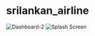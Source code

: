 # srilankan_airline
![Dashboard-2](https://user-images.githubusercontent.com/54674887/133075981-cd83482f-46fe-49f1-9d42-e8ccf3ebea95.png)
![Splash Screen](https://user-images.githubusercontent.com/54674887/133075990-80824da8-6053-4d94-b650-b93107644355.png)
